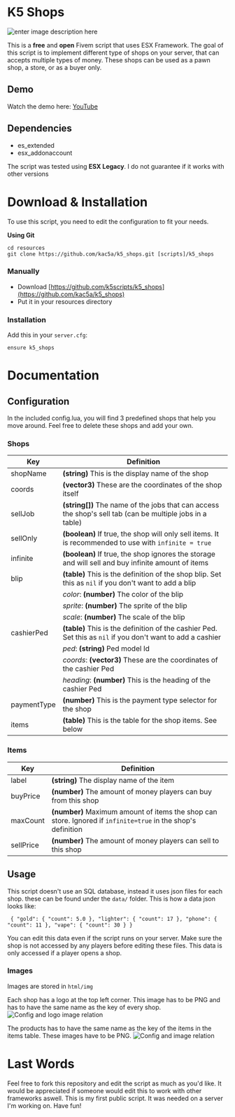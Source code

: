 # K5 Shops

![enter image description here](https://i.imgur.com/9HmrOw3.png)

This is a **free** and **open** Fivem script that uses ESX Framework. The goal of this script is to implement different type of shops on your server, that can accepts multiple types of money. These shops can be used as a pawn shop, a store, or as a buyer only.

## Demo

Watch the demo here: [YouTube](https://www.youtube.com/watch?v=J2JIQmnKu_s)

## Dependencies

- es_extended
- esx_addonaccount

The script was tested using **ESX Legacy**. I do not guarantee if it works with other versions

# Download & Installation

To use this script, you need to edit the configuration to fit your needs.

**Using Git**

```
cd resources
git clone https://github.com/kac5a/k5_shops.git [scripts]/k5_shops
```

### Manually

- Download [https://github.com/k5scripts/k5_shops](https://github.com/kac5a/k5_shops)
- Put it in your resources directory

### Installation

Add this in your `server.cfg`:

```
ensure k5_shops
```

# Documentation

## Configuration

In the included config.lua, you will find 3 predefined shops that help you move around. Feel free to delete these shops and add your own.

### Shops

| Key         | Definition                                                                                                  |
| ----------- | ----------------------------------------------------------------------------------------------------------- |
| shopName    | **(string)** This is the display name of the shop                                                           |
| coords      | **(vector3)** These are the coordinates of the shop itself                                                  |
| sellJob     | **(string[])** The name of the jobs that can access the shop's sell tab (can be multiple jobs in a table)   |
| sellOnly    | **(boolean)** If true, the shop will only sell items. It is recommended to use with `infinite = true`       |
| infinite    | **(boolean)** If true, the shop ignores the storage and will sell and buy infinite amount of items          |
| blip        | **(table)** This is the definition of the shop blip. Set this as `nil` if you don't want to add a blip      |
|             | _color_: **(number)** The color of the blip                                                                 |
|             | _sprite_: **(number)** The sprite of the blip                                                               |
|             | _scale_: **(number)** The scale of the blip                                                                 |
| cashierPed  | **(table)** This is the definition of the cashier Ped. Set this as `nil` if you don't want to add a cashier |
|             | _ped_: **(string)** Ped model Id                                                                            |
|             | _coords_: **(vector3)** These are the coordinates of the cashier Ped                                        |
|             | _heading_: **(number)** This is the heading of the cashier Ped                                              |
| paymentType | **(number)** This is the payment type selector for the shop                                                 |
| items       | **(table)** This is the table for the shop items. See below                                                 |

### Items

| Key       | Definition                                                                                                   |
| --------- | ------------------------------------------------------------------------------------------------------------ |
| label     | **(string)** The display name of the item                                                                    |
| buyPrice  | **(number)** The amount of money players can buy from this shop                                              |
| maxCount  | **(number)** Maximum amount of items the shop can store. Ignored if `infinite=true` in the shop's definition |
| sellPrice | **(number)** The amount of money players can sell to this shop                                               |

## Usage

This script doesn't use an SQL database, instead it uses json files for each shop. these can be found under the
`data/` folder. This is how a data json looks like:

` { "gold": { "count": 5.0 }, "lighter": { "count": 17 }, "phone": { "count": 11 }, "vape": { "count": 30 } }`

You can edit this data even if the script runs on your server. Make sure the shop is not accessed by any players before editing these files. This data is only accessed if a player opens a shop.

### Images

Images are stored in `html/img`

Each shop has a logo at the top left corner. This image has to be PNG and has to have the same name as the key of every shop.
![Config and logo image relation](https://i.imgur.com/cwbSH0F.png)

The products has to have the same name as the key of the items in the items table. These images have to be PNG.
![Config and image relation](https://i.imgur.com/8xxX7VQ.png)

# Last Words

Feel free to fork this repository and edit the script as much as you'd like. It would be appreciated if someone would edit this to work with other frameworks aswell. This is my first public script. It was needed on a server I'm working on. Have fun!
